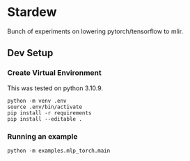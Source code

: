 # Stardew

Bunch of experiments on lowering pytorch/tensorflow to mlir.

## Dev Setup

### Create Virtual Environment

This was tested on python 3.10.9.

```
python -m venv .env
source .env/bin/activate
pip install -r requirements
pip install --editable .
```

### Running an example

```
python -m examples.mlp_torch.main
```
